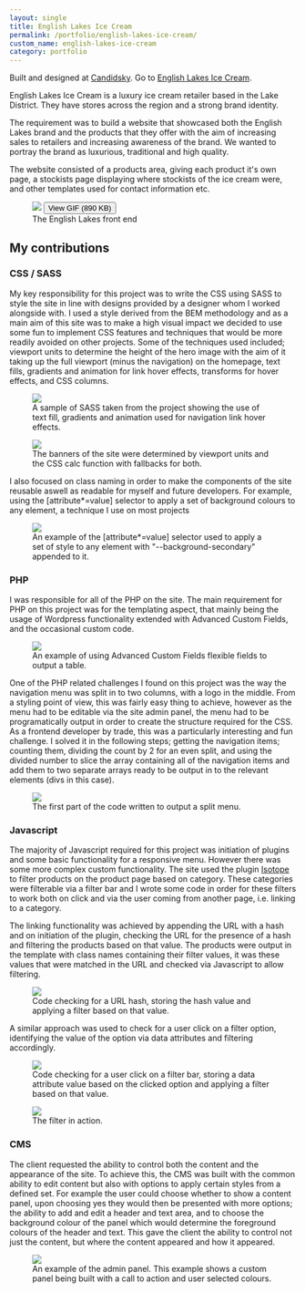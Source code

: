 ```yaml
---
layout: single
title: English Lakes Ice Cream
permalink: /portfolio/english-lakes-ice-cream/
custom_name: english-lakes-ice-cream
category: portfolio
---
```


Built and designed at <a href="https://candidsky.com">Candidsky</a>. Go to <a href="http://lakesicecream.com">English Lakes Ice Cream</a>.

English Lakes Ice Cream is a luxury ice cream retailer based in the Lake District. They have stores across the region and a strong brand identity.

The requirement was to build a website that showcased both the English Lakes brand and the products that they offer with the aim of increasing sales to retailers and increasing awareness of the brand. We wanted to portray the brand as luxurious, traditional and high quality.

The website consisted of a products area, giving each product it's own page, a stockists page displaying where stockists of the ice cream were, and other templates used for contact information etc.

<figure class="portfolio__figure portfolio__figure--screenshot">
	<img src="{{ site-url }}/images/screenshots/englishlakes/homepage.jpg" data-gif="{{ site-url }}/images/screen-gifs/englishlakes/englishlakes.gif">
	<button class="portfolio__figure__gif-trigger">View GIF (890 KB)</button>
	<figcaption>The English Lakes front end</figcaption>
</figure>

<h2>My contributions</h2>

<div class="portfolio__skill">
	<h3 class="portfolio__subheading">CSS / SASS</h3>
	<p>My key responsibility for this project was to write the CSS using SASS to style the site in line with designs provided by a designer whom I worked alongside with. I used a style derived from the BEM methodology and as a main aim of this site was to make a high visual impact we decided to use some fun to implement CSS features and techniques that would be more readily avoided on other projects. Some of the techniques used included; viewport units to determine the height of the hero image with the aim of it taking up the full viewport (minus the navigation) on the homepage, text fills, gradients and animation for link hover effects, transforms for hover effects, and CSS columns.</p>
	<figure class="portfolio__figure portfolio__figure--screenshot">
		<img class="portfolio__screenshot" src="{{ site-url }}/images/screenshots/englishlakes/text-gradient.png">
		<figcaption>A sample of SASS taken from the project showing the use of text fill, gradients and animation used for navigation link hover effects.</figcaption>
	</figure>
	<figure class="portfolio__figure portfolio__figure--screenshot">
		<img class="portfolio__screenshot" src="{{ site-url }}/images/screenshots/englishlakes/banner.png">
		<figcaption>The banners of the site were determined by viewport units and the CSS calc function with fallbacks for both.</figcaption>
	</figure>
	<p>I also focused on class naming in order to make the components of the site reusable aswell as readable for myself and future developers. For example, using the [attribute*=value] selector to apply a set of background colours to any element, a technique I use on most projects</p>
	<figure class="portfolio__figure portfolio__figure--screenshot">
		<img class="portfolio__screenshot" src="{{ site-url }}/images/screenshots/englishlakes/panels.png">
		<figcaption>An example of the [attribute*=value] selector used to apply a set of style to any element with "--background-secondary" appended to it.</figcaption>
	</figure>
</div><!--/.portfolio__skill -->

<div class="portfolio__skill">
	<h3 class="portfolio__subheading">PHP</h3>
	<p>I was responsible for all of the PHP on the site. The main requirement for PHP on this project was for the templating aspect, that mainly being the usage of Wordpress functionality extended with Advanced Custom Fields, and the occasional custom code.</p>
	<figure class="portfolio__figure portfolio__figure--screenshot">
		<img class="portfolio__screenshot" src="{{ site-url }}/images/screenshots/englishlakes/table-php.png">
		<figcaption>An example of using Advanced Custom Fields flexible fields to output a table.</figcaption>
	</figure>
	<p>One of the PHP related challenges I found on this project was the way the navigation menu was split in to two columns, with a logo in the middle. From a styling point of view, this was fairly easy thing to achieve, however as the menu had to be editable via the site admin panel, the menu had to be programatically output in order to create the structure required for the CSS. As a frontend developer by trade, this was a particularly interesting and fun challenge. I solved it in the following steps; getting the navigation items; counting them, dividing the count by 2 for an even split, and using the divided number to slice the array containing all of the navigation items and add them to two separate arrays ready to be output in to the relevant elements (divs in this case).</p>
	<figure class="portfolio__figure portfolio__figure--screenshot">
		<img class="portfolio__screenshot" src="{{ site-url }}/images/screenshots/englishlakes/nav-php.png">
		<figcaption>The first part of the code written to output a split menu.</figcaption>
	</figure>
</div><!--/.portfolio__skill -->

<div class="portfolio__skill">
	<h3 class="portfolio__subheading">Javascript</h3>
	<p>The majority of Javascript required for this project was initiation of plugins and some basic functionality for a responsive menu. However there was some more complex custom functionality. The site used the plugin <a href="http://isotope.metafizzy.co/">Isotope</a> to filter products on the product page based on category. These categories were filterable via a filter bar and I wrote some code in order for these filters to work both on click and via the user coming from another page, i.e. linking to a category.</p>
	<p>The linking functionality was achieved by appending the URL with a hash and on initiation of the plugin, checking the URL for the presence of a hash and filtering the products based on that value. The products were output in the template with class names containing their filter values, it was these values that were  matched in the URL  and checked via Javascript to allow filtering.</p>
	<figure class="portfolio__figure portfolio__figure--screenshot">
		<img class="portfolio__screenshot" src="{{ site-url }}/images/screenshots/englishlakes/hash-filter-js.png">
		<figcaption>Code checking for a URL hash, storing the hash value and applying a filter based on that value.</figcaption>
	</figure>
	<p>A similar approach was used to check for a user click on a filter option, identifying the value of the option via data attributes and filtering accordingly.</p>
	<figure class="portfolio__figure portfolio__figure--screenshot">
		<img class="portfolio__screenshot" src="{{ site-url }}/images/screenshots/englishlakes/click-filter-js.png">
		<figcaption>Code checking for a user click on a filter bar, storing a data attribute value based on the clicked option and applying a filter based on that value.</figcaption>
	</figure>
	<figure class="portfolio__figure portfolio__figure--screenshot">
		<img class="portfolio__screenshot" src="{{ site-url }}/images/screenshots/englishlakes/filter.gif">
		<figcaption>The filter in action.</figcaption>
	</figure>
</div><!--/.portfolio__skill -->

<div class="portfolio__skill">
	<h3 class="portfolio__subheading">CMS</h3>
	<p>The client requested the ability to control both the content and the appearance of the site. To achieve this, the CMS was built with the common ability to edit content but also with options to apply certain styles from a defined set. For example the user could choose whether to show a content panel, upon choosing yes they would then be presented with more options; the ability to add and edit a header and text area, and to choose the background colour of the panel which would determine the foreground colours of the header and text. This gave the client the ability to control not just the content, but where the content appeared and how it appeared.</p>
	<figure class="portfolio__figure portfolio__figure--screenshot">
		<img class="portfolio__screenshot" src="{{ site-url }}/images/screenshots/englishlakes/admin-panel.png">
		<figcaption>An example of the admin panel. This example shows a custom panel being built with a call to action and user selected colours.</figcaption>
	</figure>
</div><!--/.portfolio__skill -->